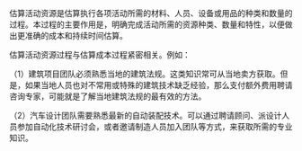 
估算活动资源是估算执行各项活动所需的材料、人员、设备或用品的种类和数量的过程。本过程的主要作用是，明确完成活动所需的资源种类、数量和特性，以便做出更准确的成本和持续时间估算。

估算活动资源过程与估算成本过程紧密相关。例如：

（1）建筑项目团队必须熟悉当地的建筑法规。这类知识常可从当地卖方获取。但是，如果当地人员也对不常用或特殊的建筑技术缺乏经验，那么支付额外费用聘请咨询专家，可能就是了解当地建筑法规的最有效的方法。

（2）汽车设计团队需要熟悉最新的自动装配技术。可以通过聘请顾问、派设计人员参加自动化技术研讨会，或者邀请制造人员加入团队等方式，来获取所需的专业知识。
